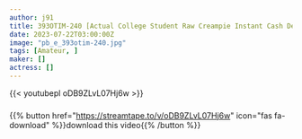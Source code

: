 ```yaml
---
author: j91
title: 393OTIM-240 [Actual College Student Raw Creampie Instant Cash Delivery Project! Immediate Saddle AV Shooting] Immediate Saddle For An Amateur Girl Who Wants Money! Randomly Released! Yua-Chan
date: 2023-07-22T03:00:00Z
image: "pb_e_393otim-240.jpg"
tags: [Amateur, ]
maker: []
actress: []
---
```



{{< youtubepl oDB9ZLvL07Hj6w >}}
###

{{% button href="https://streamtape.to/v/oDB9ZLvL07Hj6w" icon="fas fa-download" %}}download this video{{% /button %}}

